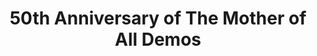 ---
title: 50th Anniversary of The Mother of All Demos
bookmark: https://amasad.me/moad
tags:
  - Extension of the Mind
---